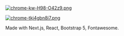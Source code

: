 [![chrome-kw-H98-O42z9.png](https://i.postimg.cc/Y04Rg5vC/chrome-kw-H98-O42z9.png)](https://postimg.cc/p5HKM1Qw)


[![chrome-tkj4gbn8i7.png](https://i.postimg.cc/tg5BHt0p/chrome-tkj4gbn8i7.png)](https://postimg.cc/KK1PPTvH)

Made with Next.js, React, Bootstrap 5, Fontawesome.

